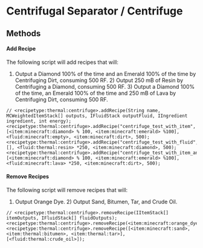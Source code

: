 # Centrifugal Separator / Centrifuge

## Methods

#### Add Recipe

The following script will add recipes that will:

1) Output a Diamond 100% of the time and an Emerald 100% of the time by Centrifuging Dirt, consuming 500 RF. 2) Output 250 mB of Resin by Centrifuging a Diamond, consuming 500 RF. 3) Output a Diamond 100% of the time, an Emerald 100% of the time and 250 mB of Lava by Centrifuging Dirt, consuming 500 RF.

```zenscript
// <recipetype:thermal:centrifuge>.addRecipe(String name, MCWeightedItemStack[] outputs, IFluidStack outputFluid, IIngredient ingredient, int energy);
<recipetype:thermal:centrifuge>.addRecipe("centrifuge_test_with_item", [<item:minecraft:diamond> % 100, <item:minecraft:emerald> %100], <fluid:minecraft:empty>, <item:minecraft:dirt>, 500);
<recipetype:thermal:centrifuge>.addRecipe("centrifuge_test_with_fluid", [], <fluid:thermal:resin> *250, <item:minecraft:diamond>, 500);
<recipetype:thermal:centrifuge>.addRecipe("centrifuge_test_with_item_and_fluid", [<item:minecraft:diamond> % 100, <item:minecraft:emerald> %100], <fluid:minecraft:lava> *250, <item:minecraft:dirt>, 500);
```

#### Remove Recipes

The following script will remove recipes that will:

1) Output Orange Dye. 2) Output Sand, Bitumen, Tar, and Crude Oil.

```zenscript
// <recipetype:thermal:centrifuge>.removeRecipe(IItemStack[] itemOutputs, IFluidStack[] fluidOutputs);
<recipetype:thermal:centrifuge>.removeRecipe(<item:minecraft:orange_dye>);
<recipetype:thermal:centrifuge>.removeRecipe([<item:minecraft:sand>, <item:thermal:bitumen>, <item:thermal:tar>], [<fluid:thermal:crude_oil>]);
```
